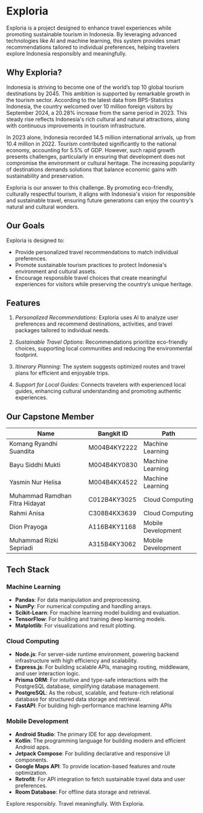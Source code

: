 # Exploria

Exploria is a project designed to enhance travel experiences while promoting sustainable tourism in Indonesia. By leveraging advanced technologies like AI and machine learning, this system provides smart recommendations tailored to individual preferences, helping travelers explore Indonesia responsibly and meaningfully.

## Why Exploria?

Indonesia is striving to become one of the world’s top 10 global tourism destinations by 2045. This ambition is supported by remarkable growth in the tourism sector. According to the latest data from BPS-Statistics Indonesia, the country welcomed over 10 million foreign visitors by September 2024, a 20.28% increase from the same period in 2023. This steady rise reflects Indonesia's rich cultural and natural attractions, along with continuous improvements in tourism infrastructure.

In 2023 alone, Indonesia recorded 14.5 million international arrivals, up from 10.4 million in 2022. Tourism contributed significantly to the national economy, accounting for 5.5% of GDP. However, such rapid growth presents challenges, particularly in ensuring that development does not compromise the environment or cultural heritage. The increasing popularity of destinations demands solutions that balance economic gains with sustainability and preservation.

Exploria is our answer to this challenge. By promoting eco-friendly, culturally respectful tourism, it aligns with Indonesia's vision for responsible and sustainable travel, ensuring future generations can enjoy the country's natural and cultural wonders.

## Our Goals

Exploria is designed to:
- Provide personalized travel recommendations to match individual preferences.
- Promote sustainable tourism practices to protect Indonesia's environment and cultural assets.
- Encourage responsible travel choices that create meaningful experiences for visitors while preserving the country’s unique heritage.

## Features

1. *Personalized Recommendations*:
   Exploria uses AI to analyze user preferences and recommend destinations, activities, and travel packages tailored to individual needs.

2. *Sustainable Travel Options*:
   Recommendations prioritize eco-friendly choices, supporting local communities and reducing the environmental footprint.

3. *Itinerary Planning*:
   The system suggests optimized routes and travel plans for efficient and enjoyable trips.

4. *Support for Local Guides*:
   Connects travelers with experienced local guides, enhancing cultural understanding and promoting authentic experiences.

## Our Capstone Member

| **Name**                | **Bangkit ID**       | **Path**           |
|--------------------------|----------------------|--------------------|
| Komang Ryandhi Suandita | M004B4KY2222    | Machine Learning   |
| Bayu Siddhi Mukti        | M004B4KY0830      | Machine Learning   |
| Yasmin Nur Helisa       | M004B4KX4522     | Machine Learning   |
| Muhammad Ramdhan Fitra Hidayat | C012B4KY3025 | Cloud Computing |
| Rahmi Anisa | C308B4KX3639 | Cloud Computing |
| Dion Prayoga | A116B4KY1168 | Mobile Development |
| Muhammad Rizki Sepriadi | A315B4KY3062 | Mobile Development |

## Tech Stack
### Machine Learning
- **Pandas**: For data manipulation and preprocessing.
- **NumPy**: For numerical computing and handling arrays.
- **Scikit-Learn**: For machine learning model building and evaluation.
- **TensorFlow**: For building and training deep learning models.
- **Matplotlib**: For visualizations and result plotting.

### Cloud Computing
- **Node.js**: For server-side runtime environment, powering backend infrastructure with high efficiency and scalability.
- **Express.js**: For building scalable APIs, managing routing, middleware, and user interaction logic.
- **Prisma ORM**: For intuitive and type-safe interactions with the PostgreSQL database, simplifying database management.
- **PostgreSQL**: As the robust, scalable, and feature-rich relational database for structured data storage and retrieval.
- **FastAPI**: For building high-performance machine learning APIs

### Mobile Development
- **Android Studio**: The primary IDE for app development.
- **Kotlin**: The programming language for building modern and efficient Android apps.
- **Jetpack Compose**: For building declarative and responsive UI components.
- **Google Maps API**: To provide location-based features and route optimization.
- **Retrofit**: For API integration to fetch sustainable travel data and user preferences.
- **Room Database**: For offline data storage and retrieval.


Explore responsibly. Travel meaningfully. With Exploria.
